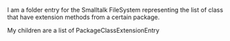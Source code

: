 I am a folder entry for the Smalltalk FileSystem representing the list of class that have extension methods from a certain package.My children are a list of PackageClassExtensionEntry